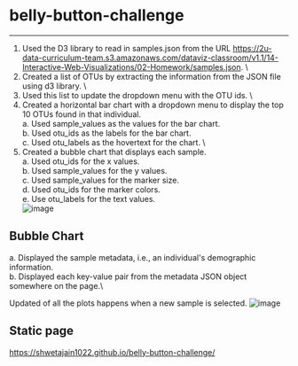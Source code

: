 # belly-button-challenge
------------------------------------------

1. Used the D3 library to read in samples.json from the URL https://2u-data-curriculum-team.s3.amazonaws.com/dataviz-classroom/v1.1/14-Interactive-Web-Visualizations/02-Homework/samples.json. \
2. Created a list of OTUs by extracting the information from the JSON file using d3 library. \
3. Used this list to update the dropdown menu with the OTU ids. \
4. Created a horizontal bar chart with a dropdown menu to display the top 10 OTUs found in that individual. \
a. Used sample_values as the values for the bar chart. \
b. Used otu_ids as the labels for the bar chart. \
c. Used otu_labels as the hovertext for the chart. \
5. Created a bubble chart that displays each sample. \
a. Used otu_ids for the x values. \
b. Used sample_values for the y values. \
c. Used sample_values for the marker size. \
d. Used otu_ids for the marker colors. \
e. Use otu_labels for the text values. \
![image](https://user-images.githubusercontent.com/40103518/229263226-051231c7-0582-414e-9457-22bb9502e0fc.png)

Bubble Chart
--------------------------
a. Displayed the sample metadata, i.e., an individual's demographic information. \
b. Displayed each key-value pair from the metadata JSON object somewhere on the page.\

Updated of all the plots happens when a new sample is selected. 
![image](https://user-images.githubusercontent.com/40103518/229263297-fe86703a-ad82-4375-a5ea-11a904b47bbf.png)


Static page
------------------------
https://shwetajain1022.github.io/belly-button-challenge/ 
